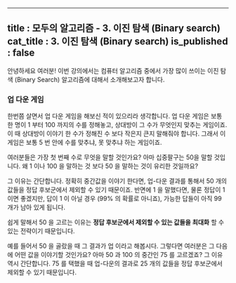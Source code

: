 ----------------
title : 모두의 알고리즘 - 3. 이진 탐색 (Binary search)
cat_title :  3. 이진 탐색 (Binary search)
is_published : false
--------------

안녕하세요 여러분! 이번 강의에서는 컴퓨터 알고리즘 중에서 가장 많이 쓰이는 이진 탐색 (Binary Search) 알고리즘에 대해서 소개해보고자 합니다.

### 업 다운 게임

한번쯤 살면서 업 다운 게임을 해보신 적이 있으리라 생각합니다. 업 다운 게임은 보통 한 명이 1 부터 100 까지의 수를 정해놓고, 상대방이 그 수가 무엇인지 맞추는 게임이죠. 이 때 상대방이 이야기 한 수가 정해진 수 보다 작은지 큰지 말해줘야 합니다. 그래서 이 게임은 보통 5 번 안에 수를 맞추냐, 못 맞추냐 하는 게임이죠.

여러분들은 가장 첫 번째 수로 무엇을 말할 것인가요? 아마 십중팔구는 50을 말할 것입니다. 왜 1 이나 100 을 말하는 것 보다 50 을 말하는 것이 유리한 것일까요? 

그 이유는 간단합니다. 정확히 중간값을 이야기 한다면, 업-다운 결과를 통해서 50 개의 값들을 정답 후보군에서 제외할 수 있기 때문이죠. 반면에 1 을 말했다면, 물론 정답이 1 이면 좋겠지만, 답이 1 이 아닐 경우 (99% 의 확률로 아니죠), 가능한 답들이 아직 99 개가 남아 있게 됩니다. 

쉽게 말해서 50 을 고르는 이유는 **정답 후보군에서 제외할 수 있는 값들을 최대화** 할 수 있는 전략이기 때문입니다.

예를 들어서 50 을 골랐을 때 그 결과가 업 이라고 해봅시다. 그렇다면 여러분은 그 다음에 어떤 값을 이야기할 것인가요? 아마 50 과 100 의 중간인 75 를 고르겠죠? 그 이유 역시 간단합니다. 75 를 택했을 때 업-다운의 결과로 25 개의 값들을 정답 후보군에서 제외할 수 있기 때문입니다.

